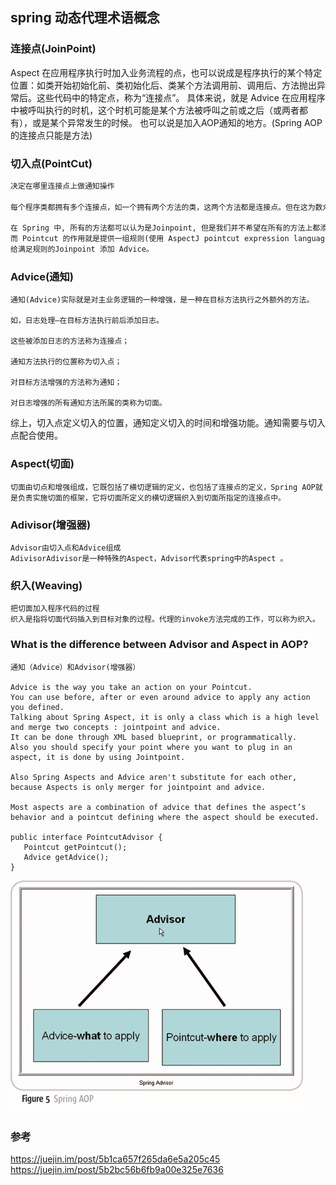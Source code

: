## spring 动态代理术语概念


### 连接点(JoinPoint)
Aspect 在应用程序执行时加入业务流程的点，也可以说成是程序执行的某个特定位置：如类开始初始化前、类初始化后、类某个方法调用前、调用后、方法抛出异常后。这些代码中的特定点，称为“连接点”。
具体来说，就是 Advice 在应用程序中被呼叫执行的时机，这个时机可能是某个方法被呼叫之前或之后（或两者都有），或是某个异常发生的时候。
也可以说是加入AOP通知的地方。(Spring AOP的连接点只能是方法) 

### 切入点(PointCut)
```markdown
决定在哪里连接点上做通知操作

每个程序类都拥有多个连接点，如一个拥有两个方法的类，这两个方法都是连接点。但在这为数众多的连接点中，如何定位到某个感兴趣的连接点上呢？AOP通过“切点”定位特定的连接点

在 Spring 中, 所有的方法都可以认为是Joinpoint, 但是我们并不希望在所有的方法上都添加 Advice, 
而 Pointcut 的作用就是提供一组规则(使用 AspectJ pointcut expression language 来描述) 来匹配Joinpoint, 
给满足规则的Joinpoint 添加 Advice。


```
### Advice(通知)
```
通知(Advice)实际就是对主业务逻辑的一种增强，是一种在目标方法执行之外额外的方法。
    
如，日志处理–在目标方法执行前后添加日志。

这些被添加日志的方法称为连接点； 

通知方法执行的位置称为切入点； 

对目标方法增强的方法称为通知； 

对日志增强的所有通知方法所属的类称为切面。

```
综上，切入点定义切入的位置，通知定义切入的时间和增强功能。通知需要与切入点配合使用。


### Aspect(切面)
```
切面由切点和增强组成，它既包括了横切逻辑的定义，也包括了连接点的定义，Spring AOP就是负责实施切面的框架，它将切面所定义的横切逻辑织入到切面所指定的连接点中。
```

### Adivisor(增强器)
```
Advisor由切入点和Advice组成
AdivisorAdivisor是一种特殊的Aspect，Advisor代表spring中的Aspect 。
```

### 织入(Weaving) 
```
把切面加入程序代码的过程
织入是指将切面代码插入到目标对象的过程。代理的invoke方法完成的工作，可以称为织入。
```

### What is the difference between Advisor and Aspect in AOP?
```
通知（Advice）和Advisor(增强器）

Advice is the way you take an action on your Pointcut.
You can use before, after or even around advice to apply any action you defined. 
Talking about Spring Aspect, it is only a class which is a high level and merge two concepts : jointpoint and advice.
It can be done through XML based blueprint, or programmatically.
Also you should specify your point where you want to plug in an aspect, it is done by using Jointpoint.

Also Spring Aspects and Advice aren't substitute for each other, because Aspects is only merger for jointpoint and advice.

Most aspects are a combination of advice that defines the aspect’s behavior and a pointcut defining where the aspect should be executed.

public interface PointcutAdvisor {
   Pointcut getPointcut();
   Advice getAdvice();
}
```
![advise_advisor关系图](https://github.com/yaoyuanyy/java_example/blob/master/picture/advisor_advice_pointcut.gif?raw=true)


### 参考
https://juejin.im/post/5b1ca657f265da6e5a205c45
https://juejin.im/post/5b2bc56b6fb9a00e325e7636